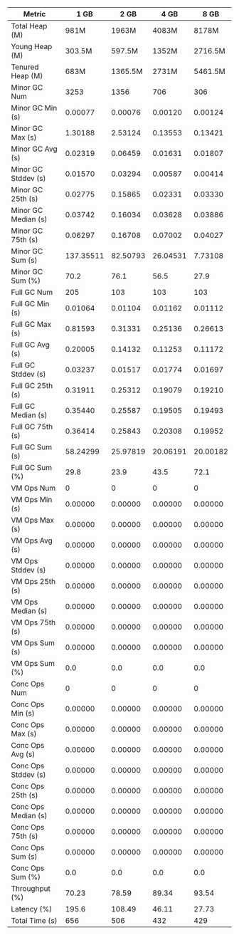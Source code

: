 | Metric | 1 GB | 2 GB | 4 GB | 8 GB |
|------|----|----|----|----|
| Total Heap (M) | 981M | 1963M | 4083M | 8178M |
| Young Heap (M) | 303.5M | 597.5M | 1352M | 2716.5M |
| Tenured Heap (M) | 683M | 1365.5M | 2731M | 5461.5M |
| Minor GC Num | 3253 | 1356 | 706 | 306 |
| Minor GC Min (s) | 0.00077 | 0.00076 | 0.00120 | 0.00124 |
| Minor GC Max (s) | 1.30188 | 2.53124 | 0.13553 | 0.13421 |
| Minor GC Avg (s) | 0.02319 | 0.06459 | 0.01631 | 0.01807 |
| Minor GC Stddev (s) | 0.01570 | 0.03294 | 0.00587 | 0.00414 |
| Minor GC 25th (s) | 0.02775 | 0.15865 | 0.02331 | 0.03330 |
| Minor GC Median (s) | 0.03742 | 0.16034 | 0.03628 | 0.03886 |
| Minor GC 75th (s) | 0.06297 | 0.16708 | 0.07002 | 0.04027 |
| Minor GC Sum (s) | 137.35511 | 82.50793 | 26.04531 | 7.73108 |
| Minor GC Sum (%) | 70.2 | 76.1 | 56.5 | 27.9 |
| Full GC Num | 205 | 103 | 103 | 103 |
| Full GC Min (s) | 0.01064 | 0.01104 | 0.01162 | 0.01112 |
| Full GC Max (s) | 0.81593 | 0.31331 | 0.25136 | 0.26613 |
| Full GC Avg (s) | 0.20005 | 0.14132 | 0.11253 | 0.11172 |
| Full GC Stddev (s) | 0.03237 | 0.01517 | 0.01774 | 0.01697 |
| Full GC 25th (s) | 0.31911 | 0.25312 | 0.19079 | 0.19210 |
| Full GC Median (s) | 0.35440 | 0.25587 | 0.19505 | 0.19493 |
| Full GC 75th (s) | 0.36414 | 0.25843 | 0.20308 | 0.19952 |
| Full GC Sum (s) | 58.24299 | 25.97819 | 20.06191 | 20.00182 |
| Full GC Sum (%) | 29.8 | 23.9 | 43.5 | 72.1 |
| VM Ops Num | 0 | 0 | 0 | 0 |
| VM Ops Min (s) | 0.00000 | 0.00000 | 0.00000 | 0.00000 |
| VM Ops Max (s) | 0.00000 | 0.00000 | 0.00000 | 0.00000 |
| VM Ops Avg (s) | 0.00000 | 0.00000 | 0.00000 | 0.00000 |
| VM Ops Stddev (s) | 0.00000 | 0.00000 | 0.00000 | 0.00000 |
| VM Ops 25th (s) | 0.00000 | 0.00000 | 0.00000 | 0.00000 |
| VM Ops Median (s) | 0.00000 | 0.00000 | 0.00000 | 0.00000 |
| VM Ops 75th (s) | 0.00000 | 0.00000 | 0.00000 | 0.00000 |
| VM Ops Sum (s) | 0.00000 | 0.00000 | 0.00000 | 0.00000 |
| VM Ops Sum (%) | 0.0 | 0.0 | 0.0 | 0.0 |
| Conc Ops Num | 0 | 0 | 0 | 0 |
| Conc Ops Min (s) | 0.00000 | 0.00000 | 0.00000 | 0.00000 |
| Conc Ops Max (s) | 0.00000 | 0.00000 | 0.00000 | 0.00000 |
| Conc Ops Avg (s) | 0.00000 | 0.00000 | 0.00000 | 0.00000 |
| Conc Ops Stddev (s) | 0.00000 | 0.00000 | 0.00000 | 0.00000 |
| Conc Ops 25th (s) | 0.00000 | 0.00000 | 0.00000 | 0.00000 |
| Conc Ops Median (s) | 0.00000 | 0.00000 | 0.00000 | 0.00000 |
| Conc Ops 75th (s) | 0.00000 | 0.00000 | 0.00000 | 0.00000 |
| Conc Ops Sum (s) | 0.00000 | 0.00000 | 0.00000 | 0.00000 |
| Conc Ops Sum (%) | 0.0 | 0.0 | 0.0 | 0.0 |
| Throughput (%) | 70.23 | 78.59 | 89.34 | 93.54 |
| Latency (%) | 195.6 | 108.49 | 46.11 | 27.73 |
| Total Time (s) | 656 | 506 | 432 | 429 |
